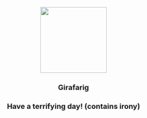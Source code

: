 <p align="center">
    <img src="https://raw.githubusercontent.com/PokeAPI/sprites/master/sprites/pokemon/203.png" width="150" height="150">
</p>
<h3 align="center"> <b>Girafarig</b></h3>
<h3 align="center">Have a terrifying day! (contains irony)</h3>
